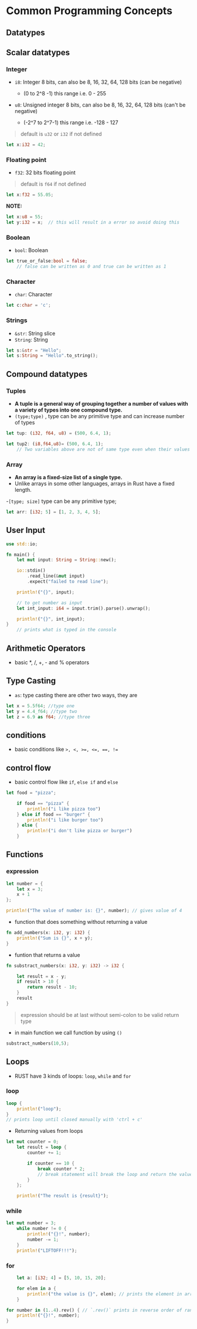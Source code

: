 # Common Programming Concepts

## Datatypes

## Scalar datatypes

### Integer

- `i8`: Integer 8 bits, can also be 8, 16, 32, 64, 128 bits (can be negative)
  - (0 to 2^8 -1) this range i.e. 0 - 255
- `u8`: Unsigned integer 8 bits, can also be 8, 16, 32, 64, 128 bits (can't be negative)

  - (-2^7 to 2^7-1) this range i.e. -128 - 127

> default is `u32` or `i32` if not defined

```rust
let x:i32 = 42;
```

### Floating point

- `f32`: 32 bits floating point

> default is `f64` if not defined

```rust
let x:f32 = 55.05;
```

**NOTE:**

```rust
let x:u8 = 55;
let y:i32 = x;  // this will result in a error so avoid doing this
```

### Boolean

- `bool`: Boolean

```rust
let true_or_false:bool = false;
    // false can be written as 0 and true can be written as 1
```

### Character

- `char`: Character

```rust
let c:char = 'c';
```

### Strings

- `&str`: String slice
- `String`: String

```rust
let s:&str = "Hello";
let s:String = "Hello".to_string();
```

## Compound datatypes

### Tuples

- **A tuple is a general way of grouping together a number of values with a variety of types into one compound type.**
- `(type;type)` , type can be any primitive type and can increase number of types

```rust
let tup: (i32, f64, u8) = (500, 6.4, 1);

let tup2: (i8,f64,u8)= (500, 6.4, 1);
    // Two variables above are not of same type even when their values are same
```

### Array

- **An array is a fixed-size list of a single type.**
- Unlike arrays in some other languages, arrays in Rust have a fixed length.

-`[type; size]` type can be any primitive type;

```rust
let arr: [i32; 5] = [1, 2, 3, 4, 5];
```

## User Input

```rust
use std::io;

fn main() {
    let mut input: String = String::new();

    io::stdin()
        .read_line(&mut input)
        .expect("failed to read line");

    println!("{}", input);

    // to get number as input
    let int_input: i64 = input.trim().parse().unwrap();

    println!("{}", int_input);
}
    // prints what is typed in the console
```

## Arithmetic Operators

- basic \*, /, +, - and % operators

## Type Casting

- `as`: type casting there are other two ways, they are

```rust
let x = 5.5f64; //type one
let y = 4.4_f64; //type two
let z = 6.9 as f64; //type three
```

## conditions

- basic conditions like `>, <, >=, <=, ==, !=`

## control flow

- basic control flow like `if`, `else if` and `else`

```rust
let food = "pizza";

    if food == "pizza" {
        println!("i like pizza too")
    } else if food == "burger" {
        println!("i like burger too")
    } else {
        println!("i don't like pizza or burger")
    }
```

## Functions

### expression

```rust
let number = {
    let x = 3;
    x + 1
};

println!("The value of number is: {}", number); // gives value of 4
```

- function that does something without returning a value

```rust
fn add_numbers(x: i32, y: i32) {
    println!("Sum is {}", x + y);
}
```

- funtion that returns a value

```rust
fn substract_numbers(x: i32, y: i32) -> i32 {

    let result = x - y;
    if result > 10 {
        return result - 10;
    }
    result
}
```

> expression should be at last without semi-colon to be valid return type

- in main function we call function by using `()`

```rust
substract_numbers(10,5);
```

## Loops

- RUST have 3 kinds of loops: `loop`, `while` and `for`

### loop

```rust
loop {
    println!("loop");
}
// prints loop until closed manually with 'ctrl + c'
```

- Returning values from loops

```rust
let mut counter = 0;
    let result = loop {
        counter += 1;

        if counter == 10 {
            break counter * 2;
            // break statement will break the loop and return the value
        }
    };

    println!("The result is {result}");
```

### while

```rust
let mut number = 3;
    while number != 0 {
        println!("{}!", number);
        number -= 1;
    }
    println!("LIFTOFF!!!");
```

### for

```rust
    let a: [i32; 4] = [5, 10, 15, 20];

    for elem in a {
        println!("the value is {}", elem); // prints the element in array
    }
```

```rust
for number in (1..4).rev() { // `.rev()` prints in reverse order of range, removing rev will print in order
    println!("{}!", number);
}
```
